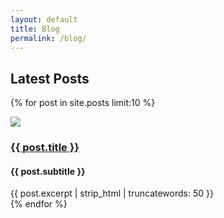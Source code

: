 ```yaml
---
layout: default
title: Blog
permalink: /blog/
---
```

<h2>Latest Posts</h2>

{% for post in site.posts limit:10 %}
<div>
<div> <img src="{{ post.imgsrc }}"/> </div>
<h3><a href="{{ post.url }}">{{ post.title }}</a></h3>
<h4>{{ post.subtitle }}</h4>
<div>
{{ post.excerpt | strip_html | truncatewords: 50 }}
</div>
</div>
{% endfor %}
